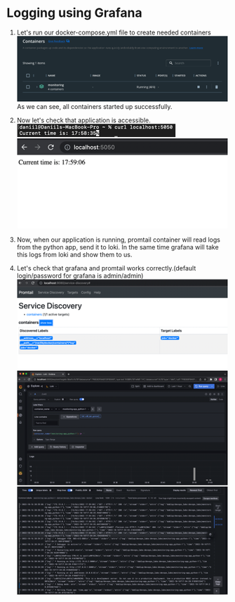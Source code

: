 # Logging using Grafana

 1) Let's run our docker-compose.yml file to create needed containers
 ![img.png](screenshots/img.png)
As we can see, all containers started up successfully.


 2) Now let's check that application is accessible.
 ![img_1.png](screenshots/img_1.png)![img_2.png](screenshots/img_2.png)


 3) Now, when our application is running, promtail container will read logs from the python app, send it to loki. In the same time grafana will take this logs from loki and show them to us.


 4) Let's check that grafana and promtail works correctly.(default login/password for grafana is admin/admin)
![img_3.png](screenshots/img_3.png)
![img_4.png](screenshots/img_4.png)
![img_5.png](screenshots/img_5.png)
